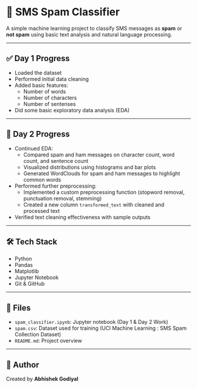 
# 💬 SMS Spam Classifier

A simple machine learning project to classify SMS messages as **spam** or **not spam** using basic text analysis and natural language processing.

---

## ✅ Day 1 Progress

- Loaded the dataset  
- Performed initial data cleaning  
- Added basic features:
  - Number of words
  - Number of characters
  - Number of sentenses
- Did some basic exploratory data analysis (EDA)

---

## 🔄 Day 2 Progress

- Continued EDA:
  - Compared spam and ham messages on character count, word count, and sentence count  
  - Visualized distributions using histograms and bar plots  
  - Generated WordClouds for spam and ham messages to highlight common words  
- Performed further preprocessing:
  - Implemented a custom preprocessing function (stopword removal, punctuation removal, stemming)  
  - Created a new column `transformed_text` with cleaned and processed text  
- Verified text cleaning effectiveness with sample outputs  

---

## 🛠️ Tech Stack

- Python  
- Pandas  
- Matplotlib  
- Jupyter Notebook  
- Git & GitHub  

---

## 📁 Files

- `spam_classifier.ipynb`: Jupyter notebook (Day 1 & Day 2 Work)  
- `spam.csv`: Dataset used for training (UCI Machine Learning : SMS Spam Collection Dataset)  
- `README.md`: Project overview  

---

## 🙌 Author

Created by **Abhishek Godiyal**

